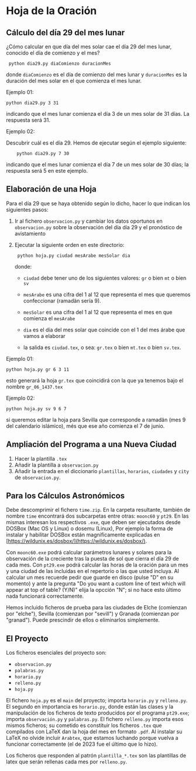 <meta http-equiv='Content-Type' content='text/html; charset=utf-8' />

# Hoja de la Oración

## Cálculo del día 29 del mes lunar

¿Cómo calcular en que día del mes solar cae el día 29 del mes lunar,
conocido el día de comienzo y el mes?

	 python dia29.py diaComienzo duracionMes

donde `diaComienzo` es el día de comienzo del mes lunar y `duracionMes` es
la duración del mes solar en el que comienza el mes lunar.

Ejemplo 01:

	python dia29.py 3 31

indicando que el mes lunar comienza el día 3 de un mes solar de 31
días. La respuesta será 31.

Ejemplo 02:

Descubrir cuál es el día 29. Hemos de ejecutar según el ejemplo siguiente:

		python dia29.py 7 30

indicando que el mes lunar comienza el día 7 de un mes solar de 30
días; la respuesta será 5 en este ejemplo.

## Elaboración de una Hoja

Para el día 29 que se haya obtenido según lo dicho, hacer lo que
indican los siguientes pasos:

1. Ir al fichero `observacion.py` y cambiar los datos oportunos en
 `observacion.py` sobre la observación del día día 29 y el pronóstico
 de avistamiento

2. Ejecutar la siguiente orden en este directorio:

        python hoja.py ciudad mesArabe mesSolar dia

   donde:
	
	* `ciudad` debe tener uno de los siguientes valores: `gr` o bien `mt`
	   o bien `sv`

	* `mesArabe` es una cifra del 1 al 12 que representa el mes que
	   queremos confeccionar (ramadän sería 9).

	* `mesSolar` es una cifra del 1 al 12 que representa el mes en que
	   comienza el `mesArabe`
	
	* `dia` es el día del mes solar que coincide con el 1 del mes árabe
	  que vamos a elaborar
	
	* la salida es `ciudad.tex`, o sea: `gr.tex` o bien `mt.tex` o bien
      `sv.tex`.

Ejemplo 01:

	python hoja.py gr 6 3 11

esto generará la hoja `gr.tex` que coincidirá con la que ya tenemos
bajo el nombre `gr_06_1437.tex`

Ejemplo 02:

    python hoja.py sv 9 6 7

si queremos editar la hoja para Sevilla que corresponde a ramadän (mes
9 del calendario islámico), més que ese año comienza el 7 de junio. 

## Ampliación del Programa a una Nueva Ciudad

1. Hacer la plantilla `.tex`
1. Añadir la plantilla a `observacion.py`
1. Añadir la entrada en el diccionario `plantillas`, `horarios`,
   `ciudades` y `city` de `observacion.py`.

## Para los Cálculos Astronómicos

Debe descomprimir el fichero `time.zip`. En la carpeta resultante,
también de nombre `time` encontrará dos subcarpetas entre otras:
`moonc60` y `pt29`. En las mismas interesan los respectivos `.exe`,
que deben ser ejecutados desde DOSBox (Mac OS y Linux) o dosemu
(Linux), Por ejemplo la forma de instalar y habilitar DOSBox están
magnificamente explicadas en
[https://wildunix.es/dosbox/](https://wildunix.es/dosbox/).

Con `moonc60.exe` podrá calcular parámetros lunares y solares para la
observación de la creciente tras la puesta de sol que cierra el día 29
de cada mes. Con `pt29.exe` podrá calcular las horas de la oración
para un mes y una ciudad de las incluidas en el repertorio o las que
usted incluya. Al calcular un mes recuerde pedir que guarde en disco
(pulse "D" en su momento) y ante la pregunta "Do you want a custom
line of text which will appear at top of table? (Y/N)" elija la
opcción "N"; si no hace esto último nada funcionará correctamente.

Hemos incluido ficheros de prueba para las ciudades de Elche
(comienzan por "elche"), Sevilla (comienzan por "sevill") y Granada
(comienzan por "granad"). Puede prescindir de ellos o eliminarlos
simplemente. 

## El Proyecto

Los ficheros esenciales del proyecto son:

* `observacion.py`
* `palabras.py`
* `horario.py`
* `relleno.py`
* `hoja.py`

El fichero `hoja.py` es el `main` del proyecto; importa `horario.py` y
`relleno.py`. El segundo en importancia es `horario.py`, donde están
las clases y la manipulación de los ficheros de texto producidos por
el programa `pt29.exe`; importa `observación.py` y `palabras.py`. El
fichero `relleno.py` importa esos mismos ficheros; su cometido es
constituir los ficheros `.tex` que compilados con LaTeX dan la hoja
del mes en formato `.pdf`. Al instalar su LaTeX no olvide incluir
`Arabtex`, que estamos luchando porque vuelva a funcionar
correctamente (el de 2023 fue el último que lo hizo).

Los ficheros que responden al patrón `plantilla_*.tex` son las
plantillas de latex que serán rellenas cada mes por `relleno.py`.
